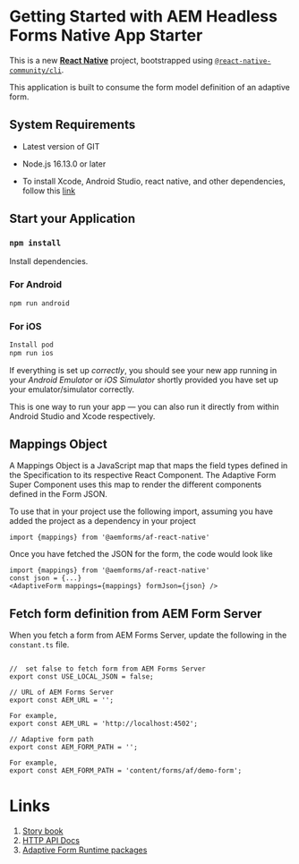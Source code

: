 # Getting Started with AEM Headless Forms Native App Starter

This is a new [**React Native**](https://reactnative.dev) project, bootstrapped using [`@react-native-community/cli`](https://github.com/react-native-community/cli).

This application is built to consume the form model definition of an adaptive form.

## System Requirements

* Latest version of GIT

* Node.js 16.13.0 or later

* To install Xcode, Android Studio, react native, and other dependencies, follow this [link](https://reactnative.dev/docs/environment-setup)


## Start your Application

### `npm install`

Install dependencies.

### For Android

```bash
npm run android
```

### For iOS

```bash
Install pod
npm run ios
```

If everything is set up _correctly_, you should see your new app running in your _Android Emulator_ or _iOS Simulator_ shortly provided you have set up your emulator/simulator correctly.

This is one way to run your app — you can also run it directly from within Android Studio and Xcode respectively.


## Mappings Object

A Mappings Object is a JavaScript map that maps the field types defined in the Specification to its respective React Component. The Adaptive Form Super Component uses this map to render the different components defined in the Form JSON.

To use that in your project use the following import, assuming you have added the project as a dependency in your project

```
import {mappings} from '@aemforms/af-react-native'
```

Once you have fetched the JSON for the form, the code would look like

```
import {mappings} from '@aemforms/af-react-native'
const json = {...}
<AdaptiveForm mappings={mappings} formJson={json} />
```

## Fetch form definition from AEM Form Server

When you fetch a form from AEM Forms Server, update the following in the `constant.ts` file.
```

//  set false to fetch form from AEM Forms Server
export const USE_LOCAL_JSON = false;

// URL of AEM Forms Server
export const AEM_URL = '';

For example,
export const AEM_URL = 'http://localhost:4502';

// Adaptive form path
export const AEM_FORM_PATH = '';

For example,
export const AEM_FORM_PATH = 'content/forms/af/demo-form';

```


# Links
1. [Story book](https://opensource.adobe.com/aem-forms-af-runtime/storybook)
2. [HTTP API Docs](https://opensource.adobe.com/aem-forms-af-runtime/api)
3. [Adaptive Form Runtime packages](https://www.npmjs.com/org/aemforms)
